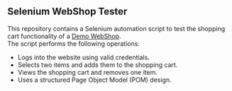 ## **Selenium WebShop Tester**  
This repository contains a Selenium automation script to test the shopping cart functionality of a [Demo WebShop](https://demowebshop.tricentis.com/).  
The script performs the following operations:  
- Logs into the website using valid credentials.
- Selects two items and adds them to the shopping cart.
- Views the shopping cart and removes one item.
- Uses a structured Page Object Model (POM) design.
